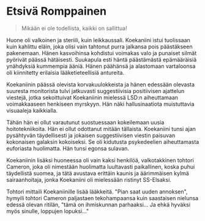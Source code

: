 # Etsivä Romppainen 

> Mikään ei ole todellista, kaikki on sallittua!

Huone oli valkoinen ja steriili, kuin leikkaussali. Koekaniini istui tuolissaan kuin kahlittu eläin, joka olisi vain tahtonut purra jalkansa pois päästäkseen pakenemaan. Hänen kasvoihinsa kohdistui voimakas valo ja punaiset silmät pyörivät päässä hätäisesti. Suukapula esti häntä päästämästä epämääräisiä ynähdyksiä kummempia ääniä. Hänen päähänsä ja alastomaan vartaloonsa oli kiinnitetty erilaisia lääketieteellisiä antureita.

Koekaniinin päässä olevista korvakuulokkeista ja hänen edessään olevasta suuresta monitorista tulvi jatkuvasti suggestiivisia positiivisen ajattelun viestejä, jotka sekoittuivat Koekaniinin mielessä LSD:n aiheuttamaan voimakkaaseen henkiseen myrskyyn. Hän näki hallusinaatiota muistuttavia visuaaleja kaikkialla.

Tähän hän ei ollut varautunut suostuessaan kokeilemaan uusia hoitotekniikoita. Hän ei ollut odottanut mitään tällaista. Koekaniini tunsi ajan pysähtyvän täydellisesti ja jokaisen suggestiivisen viestin paisuvan kokonaisen galaksin kokoiseksi. Se oli kidutusta psykedeelien aiheuttamasta euforiasta huolimatta. Hän tunsi egonsa sulavan.

Koekaniinin lisäksi huoneessa oli vain kaksi henkilöä, valkotakkinen tohtori Cameron, joka oli nimestään huolimatta luultavasti paikallinen, koska puhui täydellistä suomea, ja tätä avustava erittäin kaunis ja äärimmäisen kylmä sairaanhoitaja, jonka Koekaniini oli mielessään ristinyt SS-Elsaksi. 

Tohtori mittaili Koekaniinille lisää lääkkeitä. "Pian saat uuden annoksen", hymyili tohtori Cameron paljastaen tekohampaansa kuin saastaisen nielunsa edessä olevan ritilän, "tämä on ihmiskunnan parhaaksi... Ja ehkä hyväksi myös sinulle, loppujen lopuksi..."
